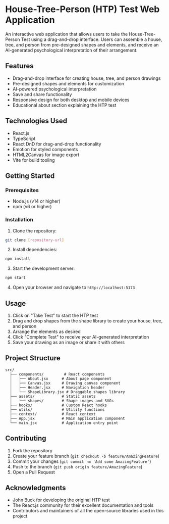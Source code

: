 # House-Tree-Person (HTP) Test Web Application

An interactive web application that allows users to take the House-Tree-Person Test using a drag-and-drop interface. Users can assemble a house, tree, and person from pre-designed shapes and elements, and receive an AI-generated psychological interpretation of their arrangement.

## Features

- Drag-and-drop interface for creating house, tree, and person drawings
- Pre-designed shapes and elements for customization
- AI-powered psychological interpretation
- Save and share functionality
- Responsive design for both desktop and mobile devices
- Educational about section explaining the HTP test

## Technologies Used

- React.js
- TypeScript
- React DnD for drag-and-drop functionality
- Emotion for styled components
- HTML2Canvas for image export
- Vite for build tooling

## Getting Started

### Prerequisites

- Node.js (v14 or higher)
- npm (v6 or higher)

### Installation

1. Clone the repository:
```bash
git clone [repository-url]
```

2. Install dependencies:
```bash
npm install
```

3. Start the development server:
```bash
npm start
```

4. Open your browser and navigate to `http://localhost:5173`

## Usage

1. Click on "Take Test" to start the HTP test
2. Drag and drop shapes from the shape library to create your house, tree, and person
3. Arrange the elements as desired
4. Click "Complete Test" to receive your AI-generated interpretation
5. Save your drawing as an image or share it with others

## Project Structure

```
src/
  ├── components/         # React components
  │   ├── About.jsx      # About page component
  │   ├── Canvas.jsx     # Drawing canvas component
  │   ├── Header.jsx     # Navigation header
  │   └── ShapeLibrary.jsx # Draggable shapes library
  ├── assets/            # Static assets
  │   └── shapes/        # Shape images and SVGs
  ├── hooks/             # Custom React hooks
  ├── utils/             # Utility functions
  ├── context/           # React context
  ├── App.jsx            # Main application component
  └── main.jsx           # Application entry point
```

## Contributing

1. Fork the repository
2. Create your feature branch (`git checkout -b feature/AmazingFeature`)
3. Commit your changes (`git commit -m 'Add some AmazingFeature'`)
4. Push to the branch (`git push origin feature/AmazingFeature`)
5. Open a Pull Request

## Acknowledgments

- John Buck for developing the original HTP test
- The React.js community for their excellent documentation and tools
- Contributors and maintainers of all the open-source libraries used in this project
